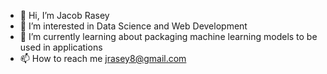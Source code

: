 - 👋 Hi, I’m Jacob Rasey
- 👀 I’m interested in Data Science and Web Development
- 🌱 I’m currently learning about packaging machine learning models to be used in applications
- 📫 How to reach me jrasey8@gmail.com
